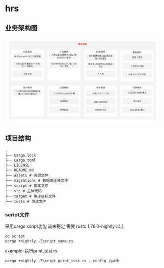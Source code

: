 # hrs

## 业务架构图
<img src="https://raw.githubusercontent.com/zhangyemengren/hrs_server/main/assets/business_arch.png" alt="业务架构图">

## 项目结构
```
.
├── Cargo.lock
├── Cargo.toml
├── LICENSE
├── README.md
├── assets # 资源文件
├── migrations # 数据库迁移文件
├── script # 脚本文件
├── src # 主体代码
├── target # 编译目标文件
└── tests # 测试文件
```

### script文件
采用cargo script功能 尚未稳定 需要 rustc 1.76.0-nightly 以上
```run
cd script
cargo +nightly -Zscript name.rs
```
example: 执行print_test.rs
```
cargo +nightly -Zscript print_test.rs --config /path
```
